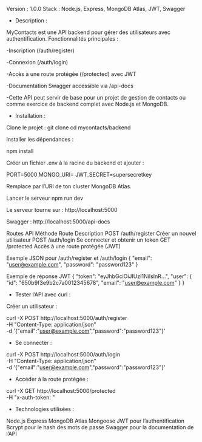Version : 1.0.0
Stack : Node.js, Express, MongoDB Atlas, JWT, Swagger

- Description :

MyContacts est une API backend pour gérer des utilisateurs avec authentification.
Fonctionnalités principales :

-Inscription (/auth/register)

-Connexion (/auth/login)

-Accès à une route protégée (/protected) avec JWT

-Documentation Swagger accessible via /api-docs

-Cette API peut servir de base pour un projet de gestion de contacts ou comme exercice de backend complet avec Node.js et MongoDB.

- Installation :

Clone le projet :
git clone <ton-repo-url>
cd mycontacts/backend

Installer les dépendances :

npm install


Créer un fichier .env à la racine du backend et ajouter :

PORT=5000
MONGO_URI=<ton-mongodb-atlas-connection-string>
JWT_SECRET=supersecretkey


Remplace <ton-mongodb-atlas-connection-string> par l’URI de ton cluster MongoDB Atlas.

Lancer le serveur
npm run dev

Le serveur tourne sur : http://localhost:5000

Swagger : http://localhost:5000/api-docs

Routes API
Méthode	Route	Description
POST	/auth/register	Créer un nouvel utilisateur
POST	/auth/login	Se connecter et obtenir un token
GET	/protected	Accès à une route protégée (JWT)


Exemple JSON pour /auth/register et /auth/login
{
  "email": "user@example.com",
  "password": "password123"
}

Exemple de réponse JWT
{
  "token": "eyJhbGciOiJIUzI1NiIsInR...",
  "user": {
    "id": "650b9f3e9b2c7a0012345678",
    "email": "user@example.com"
  }
}

- Tester l’API avec curl :

Créer un utilisateur :

curl -X POST http://localhost:5000/auth/register \
-H "Content-Type: application/json" \
-d '{"email":"user@example.com","password":"password123"}'


- Se connecter :

curl -X POST http://localhost:5000/auth/login \
-H "Content-Type: application/json" \
-d '{"email":"user@example.com","password":"password123"}'


- Accéder à la route protégée :

curl -X GET http://localhost:5000/protected \
-H "x-auth-token: <ton-token-JWT>"

- Technologies utilisées :

Node.js
Express
MongoDB Atlas
Mongoose
JWT pour l’authentification
Bcrypt pour le hash des mots de passe
Swagger pour la documentation de l’API
